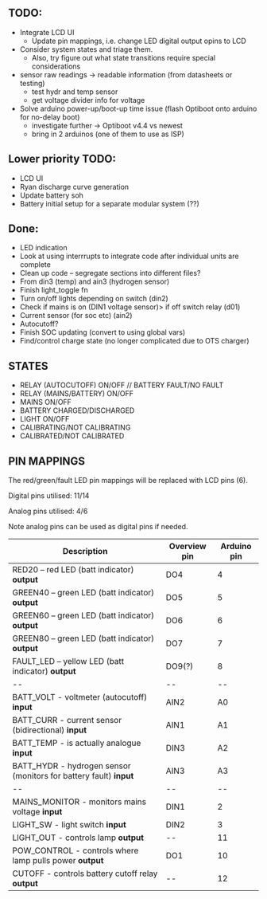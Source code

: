 ## TODO:
- Integrate LCD UI
  - Update pin mappings, i.e. change LED digital output opins to LCD
- Consider system states and triage them.
  - Also, try figure out what state transitions require special considerations
- sensor raw readings -> readable information (from datasheets or testing)
  - test hydr and temp sensor
  - get voltage divider info for voltage
- Solve arduino power-up/boot-up time issue (flash Optiboot onto arduino for no-delay boot)
  - investigate further -> Optiboot v4.4 vs newest
  - bring in 2 arduinos (one of them to use as ISP)

## Lower priority TODO: 
- LCD UI
- Ryan discharge curve generation
- Update battery soh 
- Battery initial setup for a separate modular system (??)

## Done:
- LED indication
- Look at using interrrupts to integrate code after individual units are complete
- Clean up code – segregate sections into different files? 
- From din3 (temp) and ain3 (hydrogen sensor) 
- Finish light_toggle fn
- Turn on/off lights depending on switch (din2)
- Check if mains is on (DIN1 voltage sensor)> if off switch relay (d01) 
- Current sensor (for soc etc) (ain2) 
- Autocutoff? 
- Finish SOC updating (convert to using global vars)
- Find/control charge state (no longer complicated due to OTS charger)

## STATES
- RELAY (AUTOCUTOFF) ON/OFF // BATTERY FAULT/NO FAULT
- RELAY (MAINS/BATTERY) ON/OFF 
- MAINS ON/OFF
- BATTERY CHARGED/DISCHARGED
- LIGHT ON/OFF
- CALIBRATING/NOT CALIBRATING
- CALIBRATED/NOT CALIBRATED

## PIN MAPPINGS
The red/green/fault LED pin mappings will be replaced with LCD pins (6).  

Digital pins utilised: 11/14  

Analog pins utilised: 4/6  

Note analog pins can be used as digital pins if needed.

| Description | Overview pin | Arduino pin |
| ------------- | ------------- | -------------- |
| RED20 – red LED (batt indicator)  **output** | DO4 | 4 |
| GREEN40 – green LED (batt indicator) **output** | DO5 | 5 | 
| GREEN60 – green LED (batt indicator)  **output** | DO6  | 6 | 
| GREEN80 – green LED (batt indicator) **output** | DO7  | 7 |
| FAULT_LED – yellow LED (batt indicator) **output** | DO9(?) | 8 |
| -- | -- | -- |
| BATT_VOLT - voltmeter (autocutoff) **input** | AIN2 | A0 |
| BATT_CURR - current sensor (bidirectional) **input** | AIN1 | A1 |
| BATT_TEMP - is actually analogue **input** | DIN3 | A2 |
| BATT_HYDR - hydrogen sensor (monitors for battery fault) **input** | AIN3 | A3 |
| -- | -- | -- |
| MAINS_MONITOR - monitors mains voltage **input** | DIN1 | 2 | <-- uses pin 2 for hardware interrupt
| LIGHT_SW - light switch **input** | DIN2 | 3 | <-- uses pin 3 for hardware interrupt
| LIGHT_OUT - controls lamp **output** | -- | 11 | 
| POW_CONTROL - controls where lamp pulls power **output** | DO1 | 10 |
| CUTOFF - controls battery cutoff relay **output** | -- | 12 |
